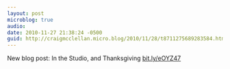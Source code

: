 ```yaml
---
layout: post
microblog: true
audio: 
date: 2010-11-27 21:38:24 -0500
guid: http://craigmcclellan.micro.blog/2010/11/28/t8711275689283584.html
---
```

New blog post: In the Studio, and Thanksgiving [bit.ly/eOYZ47](http://bit.ly/eOYZ47)

